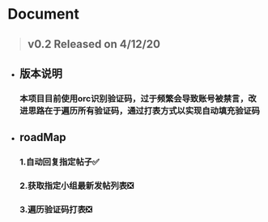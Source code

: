 # Document
> ## v0.2 Released on 4/12/20

+ ## 版本说明
  ### 本项目目前使用orc识别验证码，过于频繁会导致账号被禁言，改进思路在于遍历所有验证码，通过打表方式以实现自动填充验证码

+ ## roadMap
  ### 1.自动回复指定帖子✅
  ### 2.获取指定小组最新发帖列表❎
  ### 3.遍历验证码打表❎